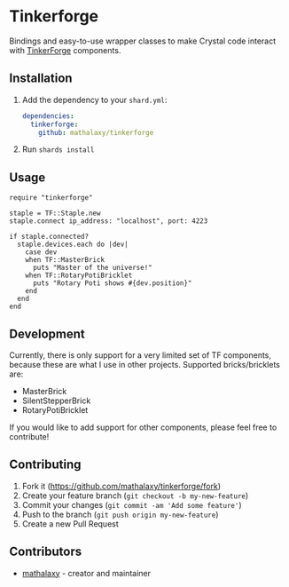 # Tinkerforge

Bindings and easy-to-use wrapper classes to make Crystal code interact with [TinkerForge](https://www.tinkerforge.com/) components.

## Installation

1. Add the dependency to your `shard.yml`:

   ```yaml
   dependencies:
     tinkerforge:
       github: mathalaxy/tinkerforge
   ```

2. Run `shards install`

## Usage

```crystal
require "tinkerforge"

staple = TF::Staple.new
staple.connect ip_address: "localhost", port: 4223

if staple.connected?
  staple.devices.each do |dev|
    case dev
    when TF::MasterBrick
      puts "Master of the universe!"
    when TF::RotaryPotiBricklet
      puts "Rotary Poti shows #{dev.position}"
    end
  end
end
```

## Development

Currently, there is only support for a very limited set of TF components, because these are what I use in other projects. Supported bricks/bricklets are:

- MasterBrick
- SilentStepperBrick
- RotaryPotiBricklet

If you would like to add support for other components, please feel free to contribute!

## Contributing

1. Fork it (<https://github.com/mathalaxy/tinkerforge/fork>)
2. Create your feature branch (`git checkout -b my-new-feature`)
3. Commit your changes (`git commit -am 'Add some feature'`)
4. Push to the branch (`git push origin my-new-feature`)
5. Create a new Pull Request

## Contributors

- [mathalaxy](https://github.com/mathalaxy) - creator and maintainer
